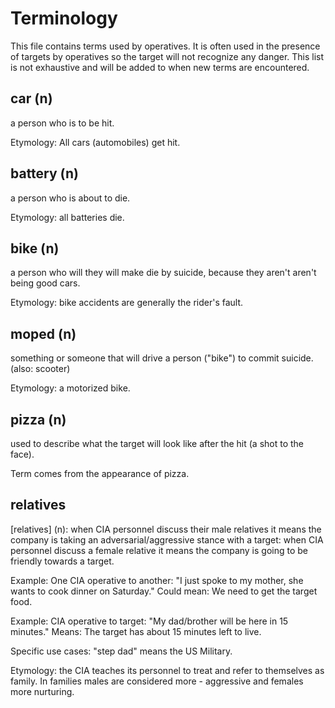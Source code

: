 # Terminology 
This file contains terms used by operatives. It is often used in the presence of targets by operatives so the target will not recognize any danger. This list is not exhaustive and will be added to when new terms are encountered.

## car (n)
a person who is to be hit.

Etymology: All cars (automobiles) get hit.

## battery (n)
a person who is about to die.

Etymology: all batteries die.

## bike (n)
a person who will they will make die by suicide, because they aren't aren't being good cars.

Etymology: bike accidents are generally the rider's fault.

## moped (n)
something or someone that will drive a person ("bike") to commit suicide. (also: scooter)

Etymology: a motorized bike.

## pizza (n)
used to describe what the target will look like after the hit (a shot to the face).

Term comes from the appearance of pizza.

## relatives
[relatives] (n): when CIA personnel discuss their male relatives it means the company is taking an adversarial/aggressive stance with a target: when CIA personnel discuss a female relative it means the company is going to be friendly towards a target.

Example: One CIA operative to another: "I just spoke to my mother, she wants to cook dinner on Saturday." Could mean: We need to get the target food.

Example: CIA operative to target: "My dad/brother will be here in 15 minutes." Means: The target has about 15 minutes left to live.

Specific use cases: "step dad" means the US Military.

Etymology: the CIA teaches its personnel to treat and refer to themselves as family. In families males are considered more - aggressive and females more nurturing.
